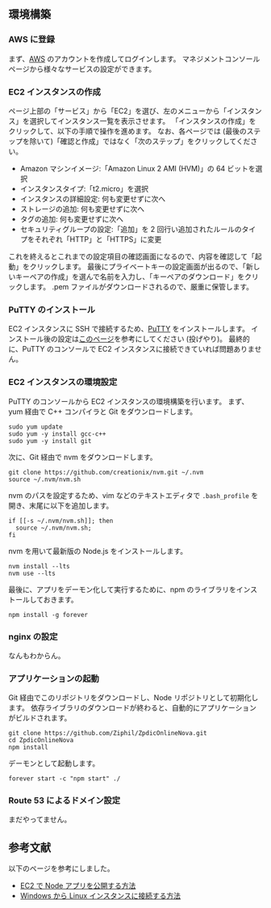## 環境構築

### AWS に登録
まず、[AWS](https://aws.amazon.com/) のアカウントを作成してログインします。
マネジメントコンソールページから様々なサービスの設定ができます。

### EC2 インスタンスの作成
ページ上部の「サービス」から「EC2」を選び、左のメニューから「インスタンス」を選択してインスタンス一覧を表示させます。
「インスタンスの作成」をクリックして、以下の手順で操作を進めます。
なお、各ページでは (最後のステップを除いて)「確認と作成」ではなく「次のステップ」をクリックしてください。

- Amazon マシンイメージ:「Amazon Linux 2 AMI (HVM)」の 64 ビットを選択
- インスタンスタイプ:「t2.micro」を選択
- インスタンスの詳細設定: 何も変更せずに次へ
- ストレージの追加: 何も変更せずに次へ
- タグの追加: 何も変更せずに次へ
- セキュリティグループの設定:「追加」を 2 回行い追加されたルールのタイプをそれぞれ「HTTP」と「HTTPS」に変更

これを終えるとこれまでの設定項目の確認画面になるので、内容を確認して「起動」をクリックします。
最後にプライベートキーの設定画面が出るので、「新しいキーペアの作成」を選んで名前を入力し、「キーペアのダウンロード」をクリックします。
.pem ファイルがダウンロードされるので、厳重に保管します。

### PuTTY のインストール
EC2 インスタンスに SSH で接続するため、[PuTTY](https://www.chiark.greenend.org.uk/~sgtatham/putty/) をインストールします。
インストール後の設定は[このページ](https://docs.aws.amazon.com/ja_jp/AWSEC2/latest/UserGuide/putty.html)を参考にしてください (投げやり)。
最終的に、PuTTY のコンソールで EC2 インスタンスに接続できていれば問題ありません。

### EC2 インスタンスの環境設定
PuTTY のコンソールから EC2 インスタンスの環境構築を行います。
まず、yum 経由で C++ コンパイラと Git をダウンロードします。
```
sudo yum update
sudo yum -y install gcc-c++
sudo yum -y install git
```
次に、Git 経由で nvm をダウンロードします。
```
git clone https://github.com/creationix/nvm.git ~/.nvm
source ~/.nvm/nvm.sh
```
nvm のパスを設定するため、vim などのテキストエディタで `.bash_profile` を開き、末尾に以下を追加します。
```
if [[-s ~/.nvm/nvm.sh]]; then
  source ~/.nvm/nvm.sh;
fi
```
nvm を用いて最新版の Node.js をインストールします。
```
nvm install --lts
nvm use --lts
```
最後に、アプリをデーモン化して実行するために、npm のライブラリをインストールしておきます。
```
npm install -g forever
```

### nginx の設定
なんもわからん。

### アプリケーションの起動
Git 経由でこのリポジトリをダウンロードし、Node リポジトリとして初期化します。
依存ライブラリのダウンロードが終わると、自動的にアプリケーションがビルドされます。
```
git clone https://github.com/Ziphil/ZpdicOnlineNova.git
cd ZpdicOnlineNova
npm install
```
デーモンとして起動します。
```
forever start -c "npm start" ./
```

### Route 53 によるドメイン設定
まだやってません。

## 参考文献
以下のページを参考にしました。

- [EC2 で Node アプリを公開する方法](https://qiita.com/yujiro0102/items/0bc30ab0a73de62c4e2d)
- [Windows から Linux インスタンスに接続する方法](https://docs.aws.amazon.com/ja_jp/AWSEC2/latest/UserGuide/putty.html)
